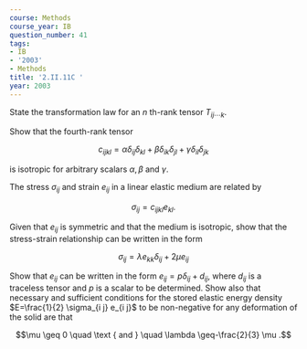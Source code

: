 ```yaml
---
course: Methods
course_year: IB
question_number: 41
tags:
- IB
- '2003'
- Methods
title: '2.II.11C '
year: 2003
---
```



State the transformation law for an $n$ th-rank tensor $T_{i j \cdots k}$.

Show that the fourth-rank tensor

$$c_{i j k l}=\alpha \delta_{i j} \delta_{k l}+\beta \delta_{i k} \delta_{j l}+\gamma \delta_{i l} \delta_{j k}$$

is isotropic for arbitrary scalars $\alpha, \beta$ and $\gamma$.

The stress $\sigma_{i j}$ and strain $e_{i j}$ in a linear elastic medium are related by

$$\sigma_{i j}=c_{i j k l} e_{k l} .$$

Given that $e_{i j}$ is symmetric and that the medium is isotropic, show that the stress-strain relationship can be written in the form

$$\sigma_{i j}=\lambda e_{k k} \delta_{i j}+2 \mu e_{i j}$$

Show that $e_{i j}$ can be written in the form $e_{i j}=p \delta_{i j}+d_{i j}$, where $d_{i j}$ is a traceless tensor and $p$ is a scalar to be determined. Show also that necessary and sufficient conditions for the stored elastic energy density $E=\frac{1}{2} \sigma_{i j} e_{i j}$ to be non-negative for any deformation of the solid are that

$$\mu \geq 0 \quad \text { and } \quad \lambda \geq-\frac{2}{3} \mu .$$